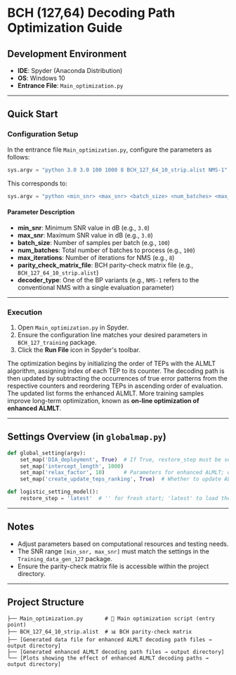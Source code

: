 # BCH (127,64) Decoding Path Optimization Guide

## Development Environment

* **IDE**: Spyder (Anaconda Distribution)
* **OS**: Windows 10
* **Entrance File**: `Main_optimization.py`

---

## Quick Start

### Configuration Setup

In the entrance file `Main_optimization.py`, configure the parameters as follows:

```python
sys.argv = "python 3.0 3.0 100 1000 8 BCH_127_64_10_strip.alist NMS-1".split()
```

This corresponds to:

```python
sys.argv = "python <min_snr> <max_snr> <batch_size> <num_batches> <max_iterations> <parity_check_matrix_file> <decoder_type>".split()
```

#### Parameter Description

* **min_snr**: Minimum SNR value in dB (e.g., `3.0`)
* **max_snr**: Maximum SNR value in dB (e.g., `3.0`)
* **batch_size**: Number of samples per batch (e.g., `100`)
* **num_batches**: Total number of batches to process (e.g., `100`)
* **max_iterations**: Number of iterations for NMS (e.g., `8`)
* **parity_check_matrix_file**: BCH parity-check matrix file (e.g., `BCH_127_64_10_strip.alist`)
* **decoder_type**: One of the BP variants (e.g., `NMS-1` refers to the conventional NMS with a single evaluation parameter)

---

### Execution

1. Open `Main_optimization.py` in Spyder.
2. Ensure the configuration line matches your desired parameters in `BCH_127_training` package.
3. Click the **Run File** icon in Spyder's toolbar.

The optimization begins by initializing the order of TEPs with the ALMLT algorithm, assigning index of each TEP to its counter. The decoding path is then updated by subtracting the occurrences of true error patterns from the respective counters and reordering TEPs in ascending order of evaluation. The updated list forms the enhanced ALMLT. More training samples improve long-term optimization, known as **on-line optimization of enhanced ALMLT**.

---

## Settings Overview (in `globalmap.py`)

```python
def global_setting(argv):
    set_map('DIA_deployment', True)  # If True, restore_step must be set to 'latest' in logistic_setting_model()
    set_map('intercept_length', 1000)
    set_map('relax_factor', 10)      # Parameters for enhanced ALMLT; decoding path file will be used by DL_Training and DL_Testing packages
    set_map('create_update_teps_ranking', True)  # Whether to update ALMLT decoding path using samples in an existing saved data file or on-the-fly samples.

def logistic_setting_model():
    restore_step = 'latest'  # '' for fresh start; 'latest' to load the most recent model
```

---

## Notes

* Adjust parameters based on computational resources and testing needs.
* The SNR range `[min_snr, max_snr]` must match the settings in the `Training_data_gen_127` package.
* Ensure the parity-check matrix file is accessible within the project directory.

---

## Project Structure

```
├── Main_optimization.py       # 🎯 Main optimization script (entry point)
├── BCH_127_64_10_strip.alist  # 📊 BCH parity-check matrix
├── [Generated data file for enhanced ALMLT decoding path files → output directory]
├── [Generated enhanced ALMLT decoding path files → output directory]
└── [Plots showing the effect of enhanced ALMLT decoding paths → output directory]
```
